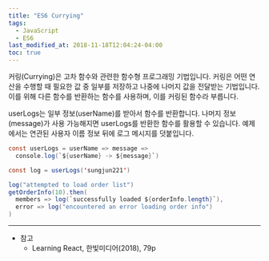 ```yaml
---
title: "ES6 Currying"
tags:
  - JavaScript
  - ES6
last_modified_at: 2018-11-18T12:04:24-04:00
toc: true
---
```


커링(Currying)은 고차 함수와 관련한 함수형 프로그래밍 기법입니다. 커링은 어떤 연산을 수행할 때 필요한 값 중 일부를 저장하고 나중에 나머지 값을 전달받는 기법입니다. 이를 위해 다른 함수를 반환하는 함수를 사용하며, 이를 커링된 함수라 부릅니다.

userLogs는 일부 정보(userName)를 받아서 함수를 반환합니다. 나머지 정보(message)가 사용 가능해지면 userLogs를 반환한 함수를 활용할 수 있습니다. 예제에서는 연관된 사용자 이름 정보 뒤에 로그 메시지를 덧붙입니다.

~~~java
const userLogs = userName => message =>
  console.log(`${userName} -> ${message}`)

const log = userLogs('sungjun221')

log("attempted to load order list")
getOrderInfo(10).then(
  members => log(`successfully loaded ${orderInfo.length}`),
  error => log("encountered an error loading order info")
)
~~~

- - -
* 참고
  - Learning React, 한빛미디어(2018), 79p